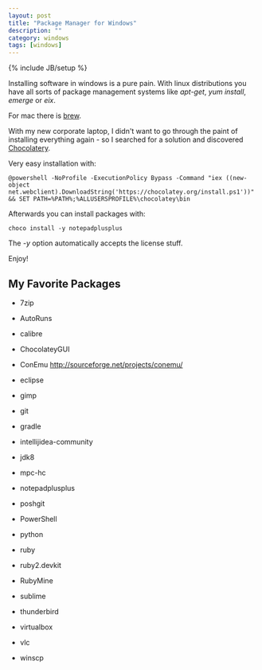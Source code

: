 ```yaml
---
layout: post
title: "Package Manager for Windows"
description: ""
category: windows
tags: [windows]
---
```

{% include JB/setup %}



Installing software in windows is a pure pain. With linux distributions you have all sorts of package management systems like *apt-get*, *yum install*, *emerge* or *eix*. 

For mac there is [brew](http://brew.sh). 


With my new corporate laptop, I didn't want to go through the paint of installing everything again - so I searched for a solution and discovered [Chocolatery](https://chocolatey.org/).


Very easy installation with:


    @powershell -NoProfile -ExecutionPolicy Bypass -Command "iex ((new-object net.webclient).DownloadString('https://chocolatey.org/install.ps1'))" && SET PATH=%PATH%;%ALLUSERSPROFILE%\chocolatey\bin




Afterwards you can install packages with:


    choco install -y notepadplusplus


The *-y* option automatically accepts the license stuff.


Enjoy!


## My Favorite Packages



* 7zip

* AutoRuns

* calibre

* ChocolateyGUI

* ConEmu <http://sourceforge.net/projects/conemu/>

* eclipse

* gimp

* git

* gradle

* intellijidea-community

* jdk8

* mpc-hc

* notepadplusplus

* poshgit

* PowerShell 

* python

* ruby

* ruby2.devkit

* RubyMine

* sublime

* thunderbird 

* virtualbox 

* vlc

* winscp






